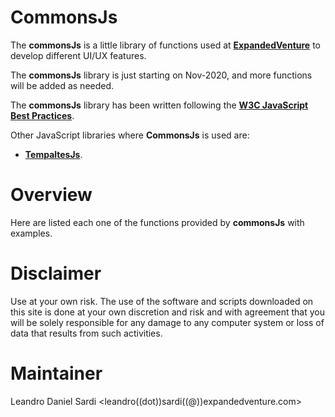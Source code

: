 # CommonsJs

The **commonsJs** is a little library of functions used at [**ExpandedVenture**](https://expandedventure.com/expandedventure) to develop different UI/UX features.

The **commonsJs** library is just starting on Nov-2020, and more functions will be added as needed.

The **commonsJs** library has been written following the [**W3C JavaScript Best Practices**](https://www.w3.org/community/webed/wiki/JavaScript_best_practices).


Other JavaScript libraries where **CommonsJs** is used are:
* [**TempaltesJs**](https://github.com/leandrosardi/templatesjs).

# Overview

Here are listed each one of the functions provided by **commonsJs** with examples.

## 



# Disclaimer

Use at your own risk. The use of the software and scripts downloaded on this site is done at your own discretion and risk and with agreement that you will be solely responsible for any damage to any computer system or loss of data that results from such activities.

# Maintainer
Leandro Daniel Sardi <leandro((dot))sardi((@))expandedventure.com>
